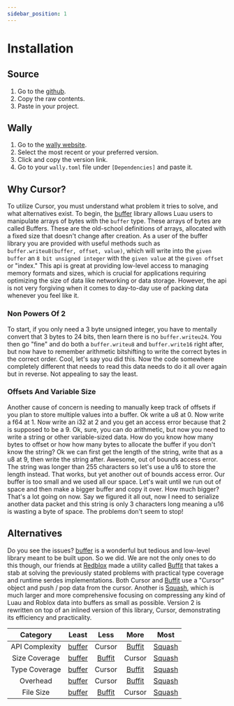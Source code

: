```yaml
---
sidebar_position: 1
---
```


# Installation

## Source
1. Go to the [github](https://github.com/Data-Oriented-House/Cursor/blob/main/src/init.luau).
2. Copy the raw contents.
3. Paste in your project.

## Wally
1. Go to the [wally website](wally.run/package/data-oriented-house/cursor).
2. Select the most recent or your preferred version.
3. Click and copy the version link.
4. Go to your `wally.toml` file under `[Dependencies]` and paste it.

## Why Cursor?
To utilize Cursor, you must understand what problem it tries to solve, and what alternatives exist. To begin, the [buffer](https://luau-lang.org/library#buffer-library) library allows Luau users to manipulate arrays of bytes with the `buffer` type. These arrays of bytes are called Buffers. These are the old-school definitions of arrays, allocated with a fixed size that doesn't change after creation. As a user of the buffer library you are provided with useful methods such as `buffer.writeu8(buffer, offset, value)`, which will write into the `given buffer` an `8 bit unsigned integer` with the `given value` at the `given offset` or "index." This api is great at providing low-level access to managing memory formats and sizes, which is crucial for applications requiring optimizing the size of data like networking or data storage. However, the api is not very forgiving when it comes to day-to-day use of packing data whenever you feel like it.

### Non Powers Of 2
To start, if you only need a 3 byte unsigned integer, you have to mentally convert that 3 bytes to 24 bits, then learn there is no `buffer.writeu24`. You then go "fine" and do both a `buffer.writeu8` and `buffer.write16` right after, but now have to remember arithmetic bitshifting to write the correct bytes in the correct order. Cool, let's say you did this. Now the code somewhere completely different that needs to read this data needs to do it all over again but in reverse. Not appealing to say the least.

### Offsets And Variable Size
Another cause of concern is needing to manually keep track of offsets if you plan to store multiple values into a buffer. Ok write a u8 at 0. Now write a f64 at 1. Now write an i32 at 2 and you get an access error because that 2 is supposed to be a 9. Ok, sure, you can do arithmetic, but now you need to write a string or other variable-sized data. How do you know how many bytes to offset or how how many bytes to allocate the buffer if you don't know the string? Ok we can first get the length of the string, write that as a u8 at 9, then write the string after. Awesome, out of bounds access error. The string was longer than 255 characters so let's use a u16 to store the length instead. That works, but yet another out of bounds access error. Our buffer is too small and we used all our space. Let's wait until we run out of space and then make a bigger buffer and copy it over. How much bigger? That's a lot going on now. Say we figured it all out, now I need to serialize another data packet and this string is only 3 characters long meaning a u16 is wasting a byte of space. The problems don't seem to stop!

## Alternatives
Do you see the issues? [buffer](https://luau-lang.org/library#buffer-library) is a wonderful but tedious and low-level library meant to be built upon. So we did. We are not the only ones to do this though, our friends at [Redblox](https://github.com/red-blox) made a utility called [Buffit](https://github.com/red-blox/Util/blob/main/libs/Buffit/Buffit.luau) that takes a stab at solving the previously stated problems with practical type coverage and runtime serdes implementations. Both Cursor and [Buffit](https://github.com/red-blox/Util/blob/main/libs/Buffit/Buffit.luau) use a "Cursor" object and push / pop data from the cursor. Another is [Squash](https://data-oriented-house.github.io/Squash/), which is much larger and more comprehensive focusing on compressing any kind of Luau and Roblox data into buffers as small as possible. Version 2 is rewritten on top of an inlined version of this library, Cursor, demonstrating its efficiency and practicality.

| Category       | Least  | Less   | More   | Most   |
| :------------: | :----: | :----: | :----: | :----: |
| API Complexity | [buffer](https://luau-lang.org/library#buffer-library) | Cursor | [Buffit](https://github.com/red-blox/Util/blob/main/libs/Buffit/Buffit.luau) | [Squash](https://data-oriented-house.github.io/Squash/) |
| Size Coverage  | [buffer](https://luau-lang.org/library#buffer-library) | [Buffit](https://github.com/red-blox/Util/blob/main/libs/Buffit/Buffit.luau) | Cursor | [Squash](https://data-oriented-house.github.io/Squash/) |
| Type Coverage  | [buffer](https://luau-lang.org/library#buffer-library) | Cursor | [Buffit](https://github.com/red-blox/Util/blob/main/libs/Buffit/Buffit.luau) | [Squash](https://data-oriented-house.github.io/Squash/) |
| Overhead       | [buffer](https://luau-lang.org/library#buffer-library) | Cursor | [Buffit](https://github.com/red-blox/Util/blob/main/libs/Buffit/Buffit.luau) | [Squash](https://data-oriented-house.github.io/Squash/) |
| File Size      | [buffer](https://luau-lang.org/library#buffer-library) | [Buffit](https://github.com/red-blox/Util/blob/main/libs/Buffit/Buffit.luau) | Cursor | [Squash](https://data-oriented-house.github.io/Squash/) |